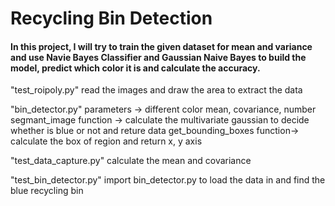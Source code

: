 # Recycling Bin Detection
#### In this project, I will try to train the given dataset for mean and variance and use Navie Bayes Classifier and Gaussian Naive Bayes to build the model, predict which color it is and calculate the accuracy.


"test_roipoly.py" 
read the images and draw the area to extract the data



"bin_detector.py"
parameters -> different color mean, covariance, number
segmant_image function -> calculate the multivariate gaussian to decide whether is blue or not 
                                             and reture data
get_bounding_boxes function-> calculate the box of region and return x, y axis



"test_data_capture.py"
calculate the mean and covariance


"test_bin_detector.py"
import bin_detector.py to load the data in and find the blue recycling bin 



